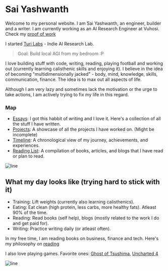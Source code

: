 # Sai Yashwanth


Welcome to my personal website. I am Sai Yashwanth, an engineer, builder and a writer. 
I am currently working as an AI Research Engineer at Vuhosi. Check my [proof of work](./static/timeline)

I started [Turi Labs](https://www.turilabs.tech) - Indie AI Research Lab. 

> Goal: Build local AGI from my bedroom :P

I love building stuff with code, writing, reading, playing football and working out (currently learning calisthenic skills and enjoying it). 
I believe in the idea of becoming "multidimensionally jacked" - body, mind, knowledge, skills, communication, finance. 
The idea is to max out all aspects of life.


Although I am very lazy and sometimes lack the motivation or the urge to take actions, I am actively trying to fix my life in this regard. 

### Map
- [Essays](./articles): I got this habbit of writing and I love it. Here's a collection of all the stuff I have written.
- [Projects](./projects): A showcase of all the projects I have worked on. (Might be incomplete)
- [Timeline](./timeline): A chronological view of my journey, achievements, and experiences.
- [Reading List](./reading-list): A compilation of books, articles, and blogs that I have read or plan to read.


![line](https://user-images.githubusercontent.com/74038190/212284100-561aa473-3905-4a80-b561-0d28506553ee.gif)

## What my day looks like (trying hard to stick with it)
- Training: Lift weights (currently also learning calisthenics). 
- Eating: Eat clean (high protein, less carbs, more healthy fats). Atleast 90% of the time.
- Reading: Read books (self help), blogs (mostly related to the work I do and get paid for).
- Writing: Practice writing daily (or atleast often).

In my free time, I am reading books on business, finance and tech. Here's my philosophy on [reading](content/reading)

I also love playing games. Favorite ones: [Ghost of Tsushima](https://en.wikipedia.org/wiki/Ghost_of_Tsushima), [Uncharted 4](https://en.wikipedia.org/wiki/Uncharted_4:_A_Thief%27s_End) 


![line](https://user-images.githubusercontent.com/74038190/212284100-561aa473-3905-4a80-b561-0d28506553ee.gif)

